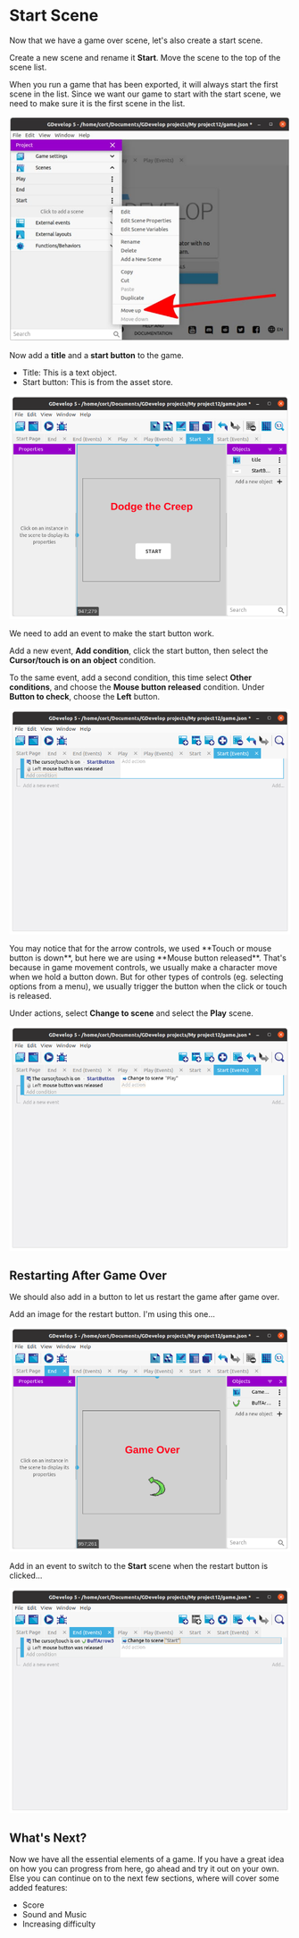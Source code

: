 # Start Scene

Now that we have a game over scene, let's also create a start scene.

Create a new scene and rename it **Start**.
Move the scene to the top of the scene list.

<div class="important">
When you run a game that has been exported, it will always start the first scene in the list.
Since we want our game to start with the start scene, we need to make sure it is the first scene in the list.
</div>

![](images/moveUp.jpg)

Now add a **title** and a **start button** to the game.

* Title: This is a text object.
* Start button: This is from the asset store.

![](images/startScene.png)

We need to add an event to make the start button work.

Add a new event, **Add condition**, click the start button, then select the **Cursor/touch is on an object** condition.

To the same event, add a second condition, this time select **Other conditions**, and choose the **Mouse button released** condition.
Under **Button to check**, choose the **Left** button.

![](images/startButton.png)

<div class="info" markdown="span">
You may notice that for the arrow controls, we used **Touch or mouse button is down**, but here we are using **Mouse button released**.
That's because in game movement controls, we usually make a character move when we hold a button down.
But for other types of controls (eg. selecting options from a menu), we usually trigger the button when the click or touch is released.
</div>

Under actions, select **Change to scene** and select the **Play** scene.

![](images/startEvents.png)

## Restarting After Game Over

We should also add in a button to let us restart the game after game over.

Add an image for the restart button.
I'm using this one...

![](images/restart.png)

Add in an event to switch to the **Start** scene when the restart button is clicked...

![](images/restartEvent.png)

## What's Next?

Now we have all the essential elements of a game.
If you have a great idea on how you can progress from here, go ahead and try it out on your own.
Else you can continue on to the next few sections, where will cover some added features:

* Score
* Sound and Music
* Increasing difficulty